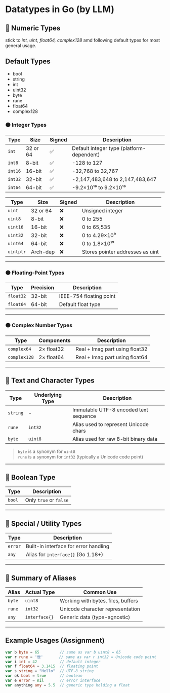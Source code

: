 # Datatypes in Go (by LLM)

## 🔹 Numeric Types

stick to *int, uint, float64, complex128* amd following default types for most general usage.

## Default Types
- bool
- string
- int
- uint32
- byte
- rune
- float64
- complex128

### 🟠 Integer Types

| Type     | Size     | Signed | Description                              |
|----------|----------|--------|------------------------------------------|
| `int`    | 32 or 64 | ✅     | Default integer type (platform-dependent) |
| `int8`   | 8-bit    | ✅     | -128 to 127                              |
| `int16`  | 16-bit   | ✅     | -32,768 to 32,767                        |
| `int32`  | 32-bit   | ✅     | -2,147,483,648 to 2,147,483,647          |
| `int64`  | 64-bit   | ✅     | -9.2×10¹⁸ to 9.2×10¹⁸                   |

| Type     | Size     | Signed | Description                              |
|----------|----------|--------|------------------------------------------|
| `uint`   | 32 or 64 | ❌     | Unsigned integer                         |
| `uint8`  | 8-bit    | ❌     | 0 to 255                                 |
| `uint16` | 16-bit   | ❌     | 0 to 65,535                              |
| `uint32` | 32-bit   | ❌     | 0 to 4.29×10⁹                           |
| `uint64` | 64-bit   | ❌     | 0 to 1.8×10¹⁹                           |
| `uintptr`| Arch-dep | ❌     | Stores pointer addresses as uint         |

---

### 🟠 Floating-Point Types

| Type      | Precision | Description               |
|-----------|-----------|---------------------------|
| `float32` | 32-bit    | IEEE-754 floating point   |
| `float64` | 64-bit    | Default float type        |

---

### 🟠 Complex Number Types

| Type        | Components       | Description                           |
|-------------|------------------|---------------------------------------|
| `complex64` | 2× float32       | Real + Imag part using float32        |
| `complex128`| 2× float64       | Real + Imag part using float64        |

---

## 🔹 Text and Character Types

| Type    | Underlying Type | Description                            |
|---------|------------------|----------------------------------------|
| `string`| -                | Immutable UTF-8 encoded text sequence  |
| `rune`  | `int32`          | Alias used to represent Unicode chars  |
| `byte`  | `uint8`          | Alias used for raw 8-bit binary data   |

> `byte` is a synonym for `uint8`  
> `rune` is a synonym for `int32` (typically a Unicode code point)

---

## 🔹 Boolean Type

| Type   | Description           |
|--------|-----------------------|
| `bool` | Only `true` or `false`|

---

## 🔹 Special / Utility Types

| Type     | Description                              |
|----------|------------------------------------------|
| `error`  | Built-in interface for error handling    |
| `any`    | Alias for `interface{}` (Go 1.18+)       |

---

## 📌 Summary of Aliases

| Alias  | Actual Type | Common Use                           |
|--------|-------------|--------------------------------------|
| `byte` | `uint8`     | Working with bytes, files, buffers   |
| `rune` | `int32`     | Unicode character representation     |
| `any`  | `interface{}` | Generic data (type-agnostic)       |

---

## Example Usages (Assignment)

```go
var b byte = 65         // same as var b uint8 = 65
var r rune = '世'       // same as var r int32 = Unicode code point
var i int = 42          // default integer
var f float64 = 3.1415  // floating point
var s string = "Hello"  // UTF-8 string
var ok bool = true      // boolean
var e error = nil       // error interface
var anything any = 5.5  // generic type holding a float
